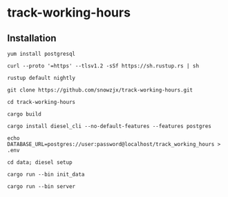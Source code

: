 # track-working-hours

## Installation

```
yum install postgresql
```

```
curl --proto '=https' --tlsv1.2 -sSf https://sh.rustup.rs | sh
```

```
rustup default nightly
```

```
git clone https://github.com/snowzjx/track-working-hours.git
```

```
cd track-working-hours
```

```
cargo build
```

```
cargo install diesel_cli --no-default-features --features postgres
```

```
echo DATABASE_URL=postgres://user:password@localhost/track_working_hours > .env
```

```
cd data; diesel setup
```

```
cargo run --bin init_data
```

```
cargo run --bin server
```

